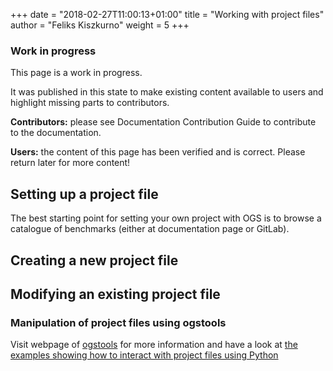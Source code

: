 +++
date = "2018-02-27T11:00:13+01:00"
title = "Working with project files"
author = "Feliks Kiszkurno"
weight = 5
+++
<div class="note">

### Work in progress

This page is a work in progress.

It was published in this state to make existing content available to users and highlight missing parts to contributors.

**Contributors:** please see Documentation Contribution Guide to contribute to the documentation.

**Users:** the content of this page has been verified and is correct. Please return later for more content!

</div>

## Setting up a project file

The best starting point for setting your own project with OGS is to browse a catalogue of benchmarks (either at documentation
page or GitLab).

## Creating a new project file

## Modifying an existing project file

### Manipulation of project files using ogstools

Visit webpage of [ogstools](https://ogstools.opengeosys.org/stable/reference/ogstools.ogs6py.html) for more information
and have a look at [the examples showing how to interact with project files using Python](https://ogstools.opengeosys.org/stable/auto_examples/howto_prjfile/index.html)
